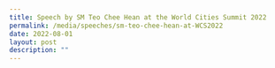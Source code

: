 ```yaml
---
title: Speech by SM Teo Chee Hean at the World Cities Summit 2022
permalink: /media/speeches/sm-teo-chee-hean-at-WCS2022
date: 2022-08-01
layout: post
description: ""
---
```

